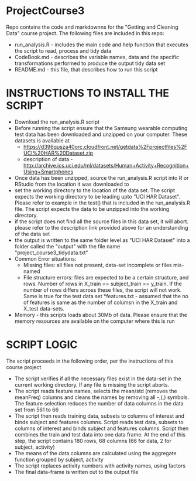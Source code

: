 ProjectCourse3
==============

Repo contains the code and markdownns for the "Getting and Cleaning Data" course project. 
The following files are included in this repo:

* run_analysis.R - includes the main code and help function that executes the script to read, process and tidy data 
* CodeBook.md - describes the variable names, data and the specific transformations performed to produce the output tidy data set 
* README.md - this file, that describes how to run this script

INSTRUCTIONS TO INSTALL THE SCRIPT
==================================

* Download the run_analysis.R script 
* Before running the script ensure that the Samsung wearable computing test data has been downloaded and unzipped on your computer. These datasets is available at
    * https://d396qusza40orc.cloudfront.net/getdata%2Fprojectfiles%2FUCI%20HAR%20Dataset.zip 
    * description of data - http://archive.ics.uci.edu/ml/datasets/Human+Activity+Recognition+Using+Smartphones 
* Once data has been unzipped, source the run_analysis.R script into R or RStudio from the location it was downloaded to
* set the working directory to the location of the data set. The script expects the working directory to be leading upto "UCI HAR Dataset". Please refer to example in the test() that is included in the run_analysis.R file. The script expects the data to be unzipped into the working directory.
* if the script does not find all the source files in this data set, it will abort. please refer to the description link provided above for an understanding of the data set
* the output is written to the same folder level as "UCI HAR Dataset" into a folder called the "output" with the file name "project_course3_tidydata.txt"
* Common Error situations:
    * Missing files: all files not present, data-set incomplete or files mis-named
    * File structure errors: files are expected to be a certain structure, and rows. Number of rows in X_train == subject_train == y_train. If the number of rows differs across these files, the script will not work. Same is true for the test data set
   *features.txt - assumed that the no of features is same as the number of columsn in the X_train and X_test data-sets. 
* Memory - this scripts loads about 30Mb of data. Please ensure that the memory resources are available on the computer where this is run
    
SCRIPT LOGIC
============

The script proceeds in the following order, per the instructions of this course project
*   The script verifies if all the necessary files exist in the data-set in the current working directory. If any file is missing the script aborts.
*   The script reads feature names, selects the mean/std (removes the meanFreq) columns and cleans the names by removing all -,(,) symbols. The feature selection reduces the number of data columns in the data set from 561 to 66
*   The script then reads training data, subsets to columns of interest and binds subject and features columns. Script reads test data, subsets to columns of interest and binds subject and features columns. Script then combines the train and test data into one data frame. At the end of this step, the script contains 180 rows, 68 columns (66 for data, 2 for subject, activity)
*   The means of the data columns are calculated using the aggregate function grouped by subject, activity
*   The script replaces activity numbers with activity names, using factors
*   The final data-frame is written out to the output file
